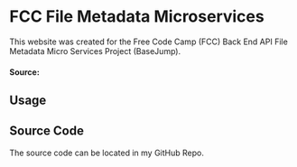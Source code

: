 # FCC File Metadata Microservices

This website was created for the Free Code Camp (FCC) Back End API File Metadata Micro Services Project (BaseJump).

#### Source:

## Usage


## Source Code
The source code can be located in my GitHub Repo.
